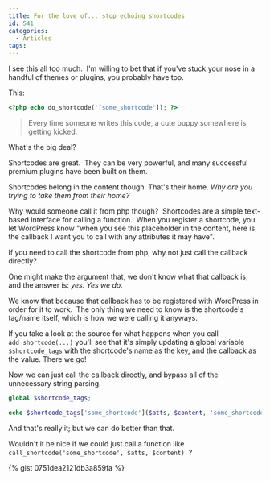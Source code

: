 ```yaml
---
title: For the love of... stop echoing shortcodes
id: 541
categories:
  - Articles
tags:
---
```


I see this all too much.  I'm willing to bet that if you've stuck your nose in a handful of themes or plugins, you probably have too.

This:

```php
<?php echo do_shortcode('[some_shortcode']); ?>
```

> Every time someone writes this code, a cute puppy somewhere is getting kicked.

What's the big deal?

Shortcodes are great.  They can be very powerful, and many successful premium plugins have been built on them.

Shortcodes belong in the content though. That's their home. _Why are you trying to take them from their home?_

Why would someone call it from php though?  Shortcodes are a simple text-based interface for calling a function.  When you register a shortcode, you let WordPress know "when you see this placeholder in the content, here is the callback I want you to call with any attributes it may have".

If you need to call the shortcode from php, why not just call the callback directly?

One might make the argument that, we don't know what that callback is, and the answer is: _yes. Yes we do._

We know that because that callback has to be registered with WordPress in order for it to work.  The only thing we need to know is the shortcode's tag/name itself, which is how we were calling it anyways.

If you take a look at the source for what happens when you call `add_shortcode(...)` you'll see that it's simply updating a global variable `$shortcode_tags` with the shortcode's name as the key, and the callback as the value. There we go!

Now we can just call the callback directly, and bypass all of the unnecessary string parsing.

```php
global $shortcode_tags;

echo $shortcode_tags['some_shortcode']($atts, $content, 'some_shortcode');
```

And that's really it; but we can do better than that.

Wouldn't it be nice if we could just call a function like `call_shortcode('some_shortcode', $atts, $content)`  ?

{% gist 0751dea2121db3a859fa %}
